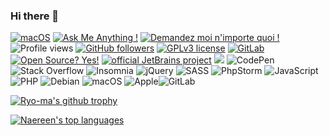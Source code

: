 ### Hi there 👋

<!--
**pitichampi/pitichampi** is a ✨ _special_ ✨ repository because its `README.md` (this file) appears on your GitHub profile.

Here are some ideas to get you started:

- 🔭 I’m currently working on ...
- 🌱 I’m currently learning ...
- 👯 I’m looking to collaborate on ...
- 🤔 I’m looking for help with ...
- 💬 Ask me about ...
- 📫 How to reach me: ...
- 😄 Pronouns: ...
- ⚡ Fun fact: ...
-->

[![macOS](https://svgshare.com/i/ZjP.svg)](https://svgshare.com/i/ZjP.svg) [![Ask Me Anything !](https://img.shields.io/badge/Ask%20me-anything-1abc9c.svg)](https://GitHub.com/pitichampi) [![Demandez moi n'importe quoi !](https://img.shields.io/badge/Demandez%20moi-n'%20importe%20quoi-1abc9c.svg)](https://GitHub.com/pitichampi) ![Profile views](https://gpvc.arturio.dev/pitichampi) [![GitHub followers](https://img.shields.io/github/followers/pitichampi.svg?style=social&label=Follow&maxAge=2592000)](https://github.com/pitichampi?tab=followers) [![GPLv3 license](https://img.shields.io/badge/License-GPLv3-blue.svg)](http://perso.crans.org/besson/LICENSE.html) [![GitLab](https://badgen.net/badge/icon/gitlab?icon=gitlab&label)](https://https://gitlab.com/) [![Open Source? Yes!](https://badgen.net/badge/Open%20Source%20%3F/Yes%21/blue?icon=github)](https://github.com/Naereen/badges/) [![official JetBrains project](http://jb.gg/badges/official.svg)](https://confluence.jetbrains.com/display/ALL/JetBrains+on+GitHub) ![](https://gitwar.herokuapp.com/badge?username=pitichampi&color=green)
 ![CodePen](https://img.shields.io/badge/Codepen-000000?style=for-the-badge&logo=codepen&logoColor=white) ![Stack Overflow](https://img.shields.io/badge/-Stackoverflow-FE7A16?style=for-the-badge&logo=stack-overflow&logoColor=white) ![Insomnia](https://img.shields.io/badge/Insomnia-black?style=for-the-badge&logo=insomnia&logoColor=5849BE) ![jQuery](https://img.shields.io/badge/jquery-%230769AD.svg?style=for-the-badge&logo=jquery&logoColor=white) ![SASS](https://img.shields.io/badge/SASS-hotpink.svg?style=for-the-badge&logo=SASS&logoColor=white) ![PhpStorm](https://img.shields.io/badge/phpstorm-143?style=for-the-badge&logo=phpstorm&logoColor=black&color=black&labelColor=darkorchid) ![JavaScript](https://img.shields.io/badge/javascript-%23323330.svg?style=for-the-badge&logo=javascript&logoColor=%23F7DF1E) ![PHP](https://img.shields.io/badge/php-%23777BB4.svg?style=for-the-badge&logo=php&logoColor=white) ![Debian](https://img.shields.io/badge/Debian-D70A53?style=for-the-badge&logo=debian&logoColor=white) ![macOS](https://img.shields.io/badge/mac%20os-000000?style=for-the-badge&logo=macos&logoColor=F0F0F0) ![Apple](https://img.shields.io/badge/Apple-%23000000.svg?style=for-the-badge&logo=apple&logoColor=white)![GitLab](https://img.shields.io/badge/gitlab-%23181717.svg?style=for-the-badge&logo=gitlab&logoColor=white)

[![Ryo-ma's github trophy](https://github-profile-trophy.vercel.app/?username=pitichampi&row=1)](https://github.com/pitichampi)

[![Naereen's top languages](https://github-readme-stats.vercel.app/api/top-langs/?username=pitichampi&theme=blue-green)](https://github.com/pitichampi)

